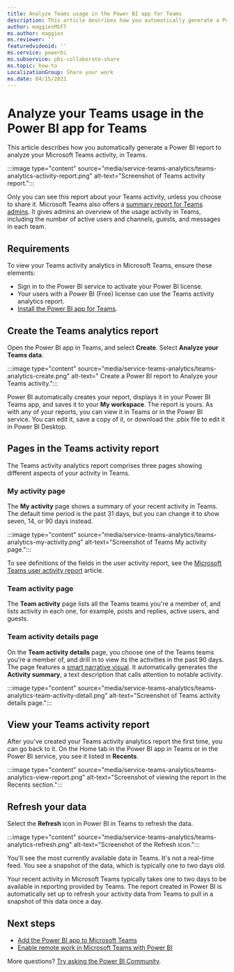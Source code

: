 ```yaml
---
title: Analyze Teams usage in the Power BI app for Teams
description: This article describes how you automatically generate a Power BI report to view your Microsoft Teams activity analytics, in Teams.
author: maggiesMSFT
ms.author: maggies
ms.reviewer: ''
featuredvideoid: ''
ms.service: powerbi
ms.subservice: pbi-collaborate-share
ms.topic: how-to
LocalizationGroup: Share your work
ms.date: 04/15/2021
---
```


# Analyze your Teams usage in the Power BI app for Teams

This article describes how you automatically generate a Power BI report to analyze your Microsoft Teams activity, in Teams.

:::image type="content" source="media/service-teams-analytics/teams-analytics-activity-report.png" alt-text="Screenshot of Teams activity report.":::

Only you can see this report about your Teams activity, unless you choose to share it. Microsoft Teams also offers a [summary report for Teams admins](/microsoftteams/teams-analytics-and-reports/teams-usage-report). It gives admins an overview of the usage activity in Teams, including the number of active users and channels, guests, and messages in each team.

## Requirements

To view your Teams activity analytics in Microsoft Teams, ensure these elements:

- Sign in to the Power BI service to activate your Power BI license.
- Your users with a Power BI (Free) license can use the Teams activity analytics report.
- [Install the Power BI app for Teams](service-microsoft-teams-app.md).

## Create the Teams analytics report

Open the Power BI app in Teams, and select **Create**.
Select **Analyze your Teams data**.

:::image type="content" source="media/service-teams-analytics/teams-analytics-create.png" alt-text=" Create a Power BI report to Analyze your Teams activity.":::

Power BI automatically creates your report, displays it in your Power BI Teams app, and saves it to your **My workspace**. The report is yours. As with any of your reports, you can view it in Teams or in the Power BI service. You can edit it, save a copy of it, or download the .pbix file to edit it in Power BI Desktop.

## Pages in the Teams activity report

The Teams activity analytics report comprises three pages showing different aspects of your activity in Teams.

### My activity page

The **My activity** page shows a summary of your recent activity in Teams. The default time period is the past 31 days, but you can change it to show seven, 14, or 90 days instead.

:::image type="content" source="media/service-teams-analytics/teams-analytics-my-activity.png" alt-text="Screenshot of Teams My activity page.":::

To see definitions of the fields in the user activity report, see the [Microsoft Teams user activity report](/microsoftteams/teams-analytics-and-reports/user-activity-report) article.

### Team activity page

The **Team activity** page lists all the Teams teams you're a member of, and lists activity in each one, for example, posts and replies, active users, and guests. 

### Team activity details page

On the **Team activity details** page, you choose one of the Teams teams you're a member of, and drill in to view its the activities in the past 90 days. The page features a [smart narrative visual](../visuals/power-bi-visualization-smart-narrative.md). It automatically generates the **Activity summary**, a text description that calls attention to notable activity.

:::image type="content" source="media/service-teams-analytics/teams-analytics-team-activity-detail.png" alt-text="Screenshot of Teams activity details page.":::

## View your Teams activity report

After you've created your Teams activity analytics report the first time, you can go back to it. On the Home tab in the Power BI app in Teams or in the Power BI service, you see it listed in **Recents**.

:::image type="content" source="media/service-teams-analytics/teams-analytics-view-report.png" alt-text="Screenshot of viewing the report in the Recents section.":::

## Refresh your data

Select the **Refresh** icon in Power BI in Teams to refresh the data.

:::image type="content" source="media/service-teams-analytics/teams-analytics-refresh.png" alt-text="Screenshot of the Refresh icon.":::

You'll see the most currently available data in Teams. It's not a real-time feed. You see a snapshot of the data, which is typically one to two days old.

Your recent activity in Microsoft Teams typically takes one to two days to be available in reporting provided by Teams. The report created in Power BI is automatically set up to refresh your activity data from Teams to pull in a snapshot of this data once a day.

## Next steps

- [Add the Power BI app to Microsoft Teams](service-microsoft-teams-app.md)
- [Enable remote work in Microsoft Teams with Power BI](service-collaborate-microsoft-teams.md)

More questions? [Try asking the Power BI Community](https://community.powerbi.com/).
